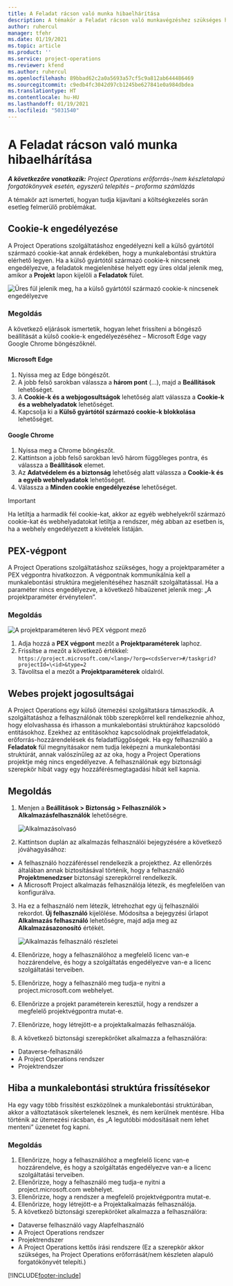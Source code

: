 ```yaml
---
title: A Feladat rácson való munka hibaelhárítása
description: A témakör a Feladat rácson való munkavégzéshez szükséges hibaelhárítási információkat írja le.
author: ruhercul
manager: tfehr
ms.date: 01/19/2021
ms.topic: article
ms.product: ''
ms.service: project-operations
ms.reviewer: kfend
ms.author: ruhercul
ms.openlocfilehash: 89bbad62c2a0a5693a57cf5c9a812ab644486469
ms.sourcegitcommit: c9edb4fc3042d97cb1245be627841e0a984dbdea
ms.translationtype: HT
ms.contentlocale: hu-HU
ms.lasthandoff: 01/19/2021
ms.locfileid: "5031540"
---
```

# <a name="troubleshoot-working-in-the-task-grid"></a>A Feladat rácson való munka hibaelhárítása 

_**A következőre vonatkozik:** Project Operations erőforrás-/nem készletalapú forgatókönyvek esetén, egyszerű telepítés – proforma számlázás_

A témakör azt ismerteti, hogyan tudja kijavítani a költségkezelés során esetleg felmerülő problémákat.

## <a name="enable-cookies"></a>Cookie-k engedélyezése

A Project Operations szolgáltatáshoz engedélyezni kell a külső gyártótól származó cookie-kat annak érdekében, hogy a munkalebontási struktúra elérhető legyen. Ha a külső gyártótól származó cookie-k nincsenek engedélyezve, a feladatok megjelenítése helyett egy üres oldal jelenik meg, amikor a **Projekt** lapon kijelöli a **Feladatok** fület.

![Üres fül jelenik meg, ha a külső gyártótól származó cookie-k nincsenek engedélyezve](media/blankschedule.png)


### <a name="workaround"></a>Megoldás
A következő eljárások ismertetik, hogyan lehet frissíteni a böngésző beállítását a külső cookie-k engedélyezéséhez – Microsoft Edge vagy Google Chrome böngészőknél.

#### <a name="microsoft-edge"></a>Microsoft Edge

1. Nyissa meg az Edge böngészőt.
2. A jobb felső sarokban válassza a **három pont** (...), majd a **Beállítások** lehetőséget.
3. A **Cookie-k és a webjogosultságok** lehetőség alatt válassza a **Cookie-k és a webhelyadatok** lehetőséget.
4. Kapcsolja ki a **Külső gyártótól származó cookie-k blokkolása** lehetőséget.

#### <a name="google-chrome"></a>Google Chrome

1. Nyissa meg a Chrome böngészőt.
2. Kattintson a jobb felső sarokban levő három függőleges pontra, és válassza a **Beállítások** elemet.
3. Az **Adatvédelem és a biztonság** lehetőség alatt válassza a **Cookie-k és a egyéb webhelyadatok** lehetőséget.
4. Válassza a **Minden cookie engedélyezése** lehetőséget.

> [!IMPORTANT]
> Ha letiltja a harmadik fél cookie-kat, akkor az egyéb webhelyekről származó cookie-kat és webhelyadatokat letiltja a rendszer, még abban az esetben is, ha a webhely engedélyezett a kivételek listáján.

## <a name="pex-endpoint"></a>PEX-végpont

A Project Operations szolgáltatáshoz szükséges, hogy a projektparaméter a PEX végpontra hivatkozzon. A végpontnak kommunikálnia kell a munkalebontási struktúra megjelenítéséhez használt szolgáltatással. Ha a paraméter nincs engedélyezve, a következő hibaüzenet jelenik meg: „A projektparaméter érvénytelen”. 

### <a name="workaround"></a>Megoldás
 ![A projektparaméteren lévő PEX végpont mező](media/projectparameter.png)

1. Adja hozzá a **PEX végpont** mezőt a **Projektparaméterek** laphoz.
2. Frissítse a mezőt a következő értékkel: `https://project.microsoft.com/<lang>/?org=<cdsServer>#/taskgrid?projectId=\<id>&type=2`
3. Távolítsa el a mezőt a **Projektparaméterek** oldalról.

## <a name="privileges-for-project-for-the-web"></a>Webes projekt jogosultságai

A Project Operations egy külső ütemezési szolgáltatásra támaszkodik. A szolgáltatáshoz a felhasználónak több szerepkörrel kell rendelkeznie ahhoz, hogy elolvashassa és írhasson a munkalebontási struktúrához kapcsolódó entitásokhoz. Ezekhez az entitásokhoz kapcsolódnak projektfeladatok, erőforrás-hozzárendelések és feladatfüggőségek. Ha egy felhasználó a **Feladatok** fül megnyitásakor nem tudja leképezni a munkalebontási struktúrát, annak valószínűleg az az oka, hogy a Project Operations projektje még nincs engedélyezve. A felhasználónak egy biztonsági szerepkör hibát vagy egy hozzáférésmegtagadási hibát kell kapnia.


## <a name="workaround"></a>Megoldás

1. Menjen a **Beállítások > Biztonság > Felhasználók > Alkalmazásfelhasználók** lehetőségre.  

   ![Alkalmazásolvasó](media/applicationuser.jpg)
   
2. Kattintson duplán az alkalmazás felhasználói bejegyzésére a következő jóváhagyásához:

 - A felhasználó hozzáféréssel rendelkezik a projekthez. Az ellenőrzés általában annak biztosításával történik, hogy a felhasználó **Projektmenedzser** biztonsági szerepkörrel rendelkezik.
 - A Microsoft Project alkalmazás felhasználója létezik, és megfelelően van konfigurálva.
 
3. Ha ez a felhasználó nem létezik, létrehozhat egy új felhasználói rekordot. **Új felhasználó** kijelölése. Módosítsa a bejegyzési űrlapot **Alkalmazás felhasználó** lehetőségre, majd adja meg az **Alkalmazásazonosító** értékét.

   ![Alkalmazás felhasználó részletei](media/applicationuserdetails.jpg)

4. Ellenőrizze, hogy a felhasználóhoz a megfelelő licenc van-e hozzárendelve, és hogy a szolgáltatás engedélyezve van-e a licenc szolgáltatási terveiben.
5. Ellenőrizze, hogy a felhasználó meg tudja-e nyitni a project.microsoft.com webhelyet.
6. Ellenőrizze a projekt paraméterein keresztül, hogy a rendszer a megfelelő projektvégpontra mutat-e.
7. Ellenőrizze, hogy létrejött-e a projektalkalmazás felhasználója.
8. A következő biztonsági szerepköröket alkalmazza a felhasználóra:

  - Dataverse-felhasználó
  - A Project Operations rendszer
  - Projektrendszer

## <a name="error-when-updating-the-work-breakdown-structure"></a>Hiba a munkalebontási struktúra frissítésekor

Ha egy vagy több frissítést eszközölnek a munkalebontási struktúrában, akkor a változtatások sikertelenek lesznek, és nem kerülnek mentésre. Hiba történik az ütemezési rácsban, és „A legutóbbi módosításait nem lehet menteni” üzenetet fog kapni.

### <a name="workaround"></a>Megoldás

1. Ellenőrizze, hogy a felhasználóhoz a megfelelő licenc van-e hozzárendelve, és hogy a szolgáltatás engedélyezve van-e a licenc szolgáltatási terveiben.
2. Ellenőrizze, hogy a felhasználó meg tudja-e nyitni a project.microsoft.com webhelyet.
3. Ellenőrizze, hogy a rendszer a megfelelő projektvégpontra mutat-e.
4. Ellenőrizze, hogy létrejött-e a Projektalkalmazás felhasználója.
5. A következő biztonsági szerepköröket alkalmazza a felhasználóra:
  
  - Dataverse felhasználó vagy Alapfelhasználó
  - A Project Operations rendszer
  - Projektrendszer
  - A Project Operations kettős írási rendszere (Ez a szerepkör akkor szükséges, ha Project Operations erőforrását/nem készleten alapuló forgatókönyvét telepíti.)


[!INCLUDE[footer-include](../includes/footer-banner.md)]